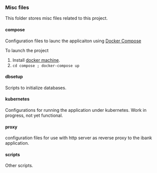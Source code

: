 ### Misc files

This folder stores misc files related to this project. 

#### compose
Configuration files to launc the applicaiton using [Docker Compose]()

To launch the project
1. Install [docker machine](https://www.docker.com/docker-machine).
2. ``` cd compose ; docker-compose up ```

#### dbsetup
Scripts to initialize databases.

#### kubernetes
Configurations for running the application under kubernetes. Work in progress, not yet functional.

#### proxy
configuration files for use with http server as reverse proxy to the ibank application.

#### scripts
Other scripts.

